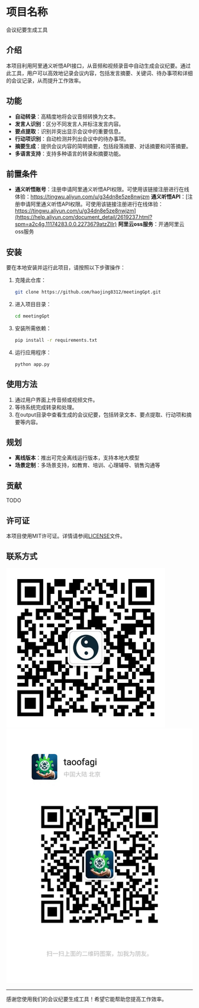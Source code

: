 # 项目名称
会议纪要生成工具

## 介绍

本项目利用阿里通义听悟API接口，从音频和视频录音中自动生成会议纪要。通过此工具，用户可以高效地记录会议内容，包括发言摘要、关键词、待办事项和详细的会议记录，从而提升工作效率。

## 功能

- **自动转录**：高精度地将会议音频转换为文本。
- **发言人识别**：区分不同发言人并标注发言内容。
- **要点提取**：识别并突出显示会议中的重要信息。
- **行动项识别**：自动检测并列出会议中的待办事项。
- **摘要生成**：提供会议内容的简明摘要，包括段落摘要、对话摘要和问答摘要。
- **多语言支持**：支持多种语言的转录和摘要功能。

## 前置条件

- **通义听悟账号**：注册申请阿里通义听悟API权限。可使用该链接注册进行在线体验：https://tingwu.aliyun.com/u/g34dn8e5ze8nwjzm
  **通义听悟API**：[注册申请阿里通义听悟API权限。可使用该链接注册进行在线体验：https://tingwu.aliyun.com/u/g34dn8e5ze8nwjzm](https://help.aliyun.com/document_detail/2619237.html?spm=a2c4g.11174283.0.0.2273679atzZIIr)
  **阿里云oss服务**：开通阿里云oss服务
## 安装

要在本地安装并运行此项目，请按照以下步骤操作：

1. 克隆此仓库：
   ```bash
   git clone https://github.com/haojing8312/meetingGpt.git
   ```
2. 进入项目目录：
   ```bash
   cd meetingGpt
   ```
3. 安装所需依赖：
   ```bash
   pip install -r requirements.txt
   ```
4. 运行应用程序：
   ```bash
   python app.py
   ```

## 使用方法

1. 通过用户界面上传音频或视频文件。
2. 等待系统完成转录和处理。
3. 在output目录中查看生成的会议纪要，包括转录文本、要点提取、行动项和摘要等内容。

## 规划

- **离线版本**：推出可完全离线运行版本，支持本地大模型
- **场景定制**：多场景支持，如教育、培训、心理辅导、销售沟通等

## 贡献

TODO

## 许可证

本项目使用MIT许可证。详情请参阅[LICENSE](link-to-license)文件。

## 联系方式

![请扫码关注公众号](img/qrcode_for_taoofagi.jpg)
![作者微信](img/qrcode_for_me.jpg)

---

感谢您使用我们的会议纪要生成工具！希望它能帮助您提高工作效率。
